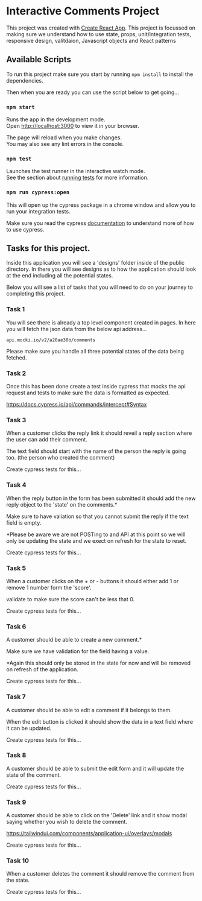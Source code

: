 # Interactive Comments Project

This project was created with [Create React App](https://github.com/facebook/create-react-app). This project is focussed on making sure we understand how to use state, props, unit/integration tests, responsive design, valitdaion, Javascript objects and React patterns

## Available Scripts

To run this project make sure you start by running `npm install` to install the dependencies.

Then when you are ready you can use the script below to get going...

### `npm start`

Runs the app in the development mode.\
Open [http://localhost:3000](http://localhost:3000) to view it in your browser.

The page will reload when you make changes.\
You may also see any lint errors in the console.

### `npm test`

Launches the test runner in the interactive watch mode.\
See the section about [running tests](https://facebook.github.io/create-react-app/docs/running-tests) for more information.

### `npm run cypress:open`

This will open up the cypress package in a chrome window and allow you to run your integration tests.

Make sure you read the cypress [documentation](https://docs.cypress.io/guides/getting-started/writing-your-first-test) to understand more of how to use cypress.

## Tasks for this project.

Inside this application you will see a 'designs' folder inside of the public directory. In there you will see designs as to how the application should look at the end including all the potential states.

Below you will see a list of tasks that you will need to do on your journey to completing this project.

### Task 1 

You will see there is already a top level component created in pages. In here you will fetch the json data from the below api address...

`api.mocki.io/v2/a20ae30b/comments`

Please make sure you handle all three potential states of the data being fetched. 

### Task 2

Once this has been done create a test inside cypress that mocks the api request and tests to make sure the data is formatted as expected.

https://docs.cypress.io/api/commands/intercept#Syntax


### Task 3

When a customer clicks the reply link it should reveil a reply section where the user can add their comment. 

The text field should start with the name of the person the reply is going too. (the person who created the comment)

Create cypress tests for this...


### Task 4

When the reply button in the form has been submitted it should add the new reply object to the 'state' on the comments.*

Make sure to have valiation so that you cannot submit the reply if the text field is empty.

*Please be aware we are not POSTing to and API at this point so we will only be updating the state and we exect on refresh for the state to reset.

Create cypress tests for this...


### Task 5

When a customer clicks on the + or - buttons it should either add 1 or remove 1 number form the 'score'.

validate to make sure the score can't be less that 0.

Create cypress tests for this...


### Task 6 

A customer should be able to create a new comment.*

Make sure we have validation for the field having a value.

*Again this should only be stored in the state for now and will be removed on refresh of the application. 

Create cypress tests for this...

### Task 7

A customer should be able to edit a comment if it belongs to them.

When the edit button is clicked it should show the data in a text field where it can be updated.

Create cypress tests for this...


### Task 8

A customer should be able to submit the edit form and it will update the state of the comment.

Create cypress tests for this...

### Task 9 

A customer should be able to click on the 'Delete' link and it show modal saying whether you wish to delete the comment.

https://tailwindui.com/components/application-ui/overlays/modals

Create cypress tests for this...

### Task 10

When a customer deletes the comment it should remove the comment from the state.

Create cypress tests for this...


